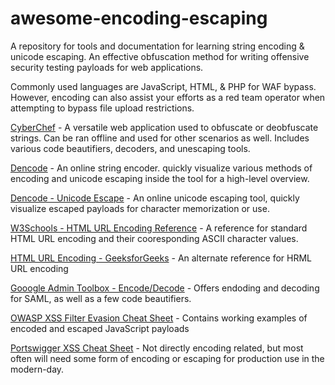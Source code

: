 # awesome-encoding-escaping

A repository for tools and documentation for learning string encoding & unicode escaping. An effective obfuscation method for writing offensive security testing payloads for web applications. 

Commonly used languages are JavaScript, HTML, & PHP for WAF bypass. However, encoding can also assist your efforts as a red team operator when attempting to bypass file upload restrictions.

[CyberChef](https://gchq.github.io/CyberChef/) - A versatile web application used to obfuscate or deobfuscate strings. Can be ran offline and used for other scenarios as well. Includes various code beautifiers, decoders, and unescaping tools.

[Dencode](https://dencode.com/en/string) - An online string encoder. quickly visualize various methods of encoding and unicode escaping inside the tool for a high-level overview.

[Dencode - Unicode Escape](https://dencode.com/en/string/unicode-escape) - An online unicode escaping tool, quickly visualize escaped payloads for character memorization or use.

[W3Schools - HTML URL Encoding Reference](https://www.w3schools.com/tags/ref_urlencode.ASP) - A reference for standard HTML URL encoding and their cooresponding ASCII character values.

[HTML URL Encoding - GeeksforGeeks](https://www.geeksforgeeks.org/html-url-encoding/) - An alternate reference for HRML URL encoding

[Gooogle Admin Toolbox - Encode/Decode](https://toolbox.googleapps.com/apps/encode_decode/) - Offers endoding and decoding for SAML, as well as a few code beautifiers. 

[OWASP XSS Filter Evasion Cheat Sheet](https://cheatsheetseries.owasp.org/cheatsheets/XSS_Filter_Evasion_Cheat_Sheet.html) - Contains working examples of encoded and escaped JavaScript payloads

[Portswigger XSS Cheat Sheet](https://portswigger.net/web-security/cross-site-scripting/cheat-sheet) - Not directly encoding related, but most often will need some form of encoding or escaping for production use in the modern-day.
